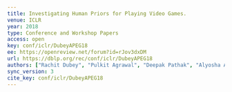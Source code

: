```yaml
---
title: Investigating Human Priors for Playing Video Games.
venue: ICLR
year: 2018
type: Conference and Workshop Papers
access: open
key: conf/iclr/DubeyAPEG18
ee: https://openreview.net/forum?id=rJov3dxDM
url: https://dblp.org/rec/conf/iclr/DubeyAPEG18
authors: ["Rachit Dubey", "Pulkit Agrawal", "Deepak Pathak", "Alyosha A. Efros", "Thomas L. Griffiths"]
sync_version: 3
cite_key: conf/iclr/DubeyAPEG18
---
```

